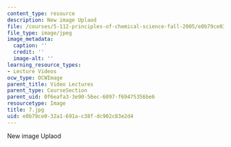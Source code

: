 ```yaml
---
content_type: resource
description: New image Uplaod
file: /courses/5-112-principles-of-chemical-science-fall-2005/e0b79ce032a1691ac38fdc902c83e2d4_7.jpg
file_type: image/jpeg
image_metadata:
  caption: ''
  credit: ''
  image-alt: ''
learning_resource_types:
- Lecture Videos
ocw_type: OCWImage
parent_title: Video Lectures
parent_type: CourseSection
parent_uid: 0f6eafa3-3e90-56ec-6097-f69475356be6
resourcetype: Image
title: 7.jpg
uid: e0b79ce0-32a1-691a-c38f-dc902c83e2d4
---
```

New image Uplaod

